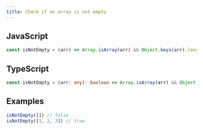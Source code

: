 ```yaml
---
title: Check if an array is not empty
---
```


## JavaScript
```js
const isNotEmpty = (arr) => Array.isArray(arr) && Object.keys(arr).length > 0
```

## TypeScript
```ts
const isNotEmpty = (arr: any): boolean => Array.isArray(arr) && Object.keys(arr).length > 0
```

## Examples
```js
isNotEmpty([]) // false
isNotEmpty([1, 2, 3]) // true
```
